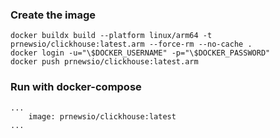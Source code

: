 ### Create the image

```
docker buildx build --platform linux/arm64 -t prnewsio/clickhouse:latest.arm --force-rm --no-cache .
docker login -u="\$DOCKER_USERNAME" -p="\$DOCKER_PASSWORD"
docker push prnewsio/clickhouse:latest.arm
```

### Run with docker-compose

```
...
    image: prnewsio/clickhouse:latest
...      
```